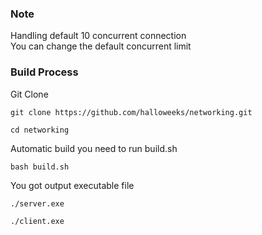 <h3>Note</h3>

<p>Handling default 10 concurrent connection</br>
You can change the default concurrent limit</p>

<H3>Build Process</H3>
<p>Git Clone</p>

```
git clone https://github.com/halloweeks/networking.git
```

```
cd networking
```

<p>Automatic build you need to run build.sh</p>

```
bash build.sh
```

<p>You got output executable file</p>

```
./server.exe
```

```
./client.exe
```

